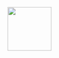 <p align="center">
<img src="https://github.githubassets.com/images/mona-loading-dimmed.gif" height="100" weight="100">
</p>
